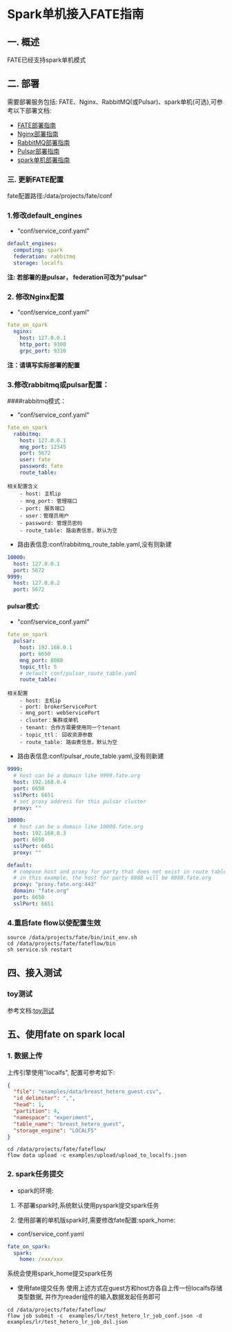 # Spark单机接入FATE指南

## 一. 概述
FATE已经支持spark单机模式

## 二. 部署
需要部署服务包括: FATE、Nginx、RabbitMQ(或Pulsar)、spark单机(可选),可参考以下部署文档:
- [FATE部署指南](../fate_on_eggroll/Fate-allinone_deployment_guide_install.zh.md)
- [Nginx部署指南](nginx_deployment_guide.zh.md)
- [RabbitMQ部署指南](rabbitmq_deployment_guide.zh.md)
- [Pulsar部署指南](pulsar_deployment_guide.zh.md)
- [spark单机部署指南](https://www.cnblogs.com/xuxinkun/p/5801662.html)

### 三. 更新FATE配置
fate配置路径:/data/projects/fate/conf
### 1.修改default_engines
- "conf/service_conf.yaml"
```yaml
default_engines:
  computing: spark
  federation: rabbitmq
  storage: localfs
```
**注: 若部署的是pulsar， federation可改为"pulsar"**

### 2. 修改Nginx配置
- "conf/service_conf.yaml"
```yaml
fate_on_spark
  nginx:
    host: 127.0.0.1
    http_port: 9300
    grpc_port: 9310
```
**注：请填写实际部署的配置**


### 3.修改rabbitmq或pulsar配置：
####rabbitmq模式：
- "conf/service_conf.yaml"
```yaml
fate_on_spark
  rabbitmq:
    host: 127.0.0.1
    mng_port: 12345
    port: 5672
    user: fate
    password: fate
    route_table:
```
```
相关配置含义
    - host: 主机ip
    - mng_port: 管理端口
    - port: 服务端口
    - user：管理员用户
    - password: 管理员密码
    - route_table: 路由表信息，默认为空
```

- 路由表信息:conf/rabbitmq_route_table.yaml,没有则新建
```yaml
10000:
  host: 127.0.0.1
  port: 5672
9999:
  host: 127.0.0.2
  port: 5672
```

#### pulsar模式:
- "conf/service_conf.yaml"
```yaml
fate_on_spark
  pulsar:
    host: 192.168.0.1
    port: 6650
    mng_port: 8080
    topic_ttl: 5
    # default conf/pulsar_route_table.yaml
    route_table:
```
```
相关配置
    - host: 主机ip
    - port: brokerServicePort
    - mng_port: webServicePort
    - cluster：集群或单机
    - tenant: 合作方需要使用同一个tenant
    - topic_ttl： 回收资源参数
    - route_table: 路由表信息，默认为空
```

- 路由表信息:conf/pulsar_route_table.yaml,没有则新建
```yaml
9999:
  # host can be a domain like 9999.fate.org
  host: 192.168.0.4
  port: 6650
  sslPort: 6651
  # set proxy address for this pulsar cluster
  proxy: ""

10000:
  # host can be a domain like 10000.fate.org
  host: 192.168.0.3
  port: 6650
  sslPort: 6651
  proxy: ""

default:
  # compose host and proxy for party that does not exist in route table
  # in this example, the host for party 8888 will be 8888.fate.org
  proxy: "proxy.fate.org:443"
  domain: "fate.org"
  port: 6650
  sslPort: 6651
```

### 4.重启fate flow以使配置生效
```shell script
source /data/projects/fate/bin/init_env.sh
cd /data/projects/fate/fateflow/bin
sh service.sh restart
```

## 四、接入测试
### toy测试
参考文档:[toy测试](../fate_on_eggroll/Fate-allinone_deployment_guide_install.zh.md#61-toy_example)

## 五、使用fate on spark local
### 1. 数据上传

上传引擎使用"localfs", 配置可参考如下:

```json
{
  "file": "examples/data/breast_hetero_guest.csv",
  "id_delimiter": ",",
  "head": 1,
  "partition": 4,
  "namespace": "experiment",
  "table_name": "breast_hetero_guest",
  "storage_engine": "LOCALFS"
}
```
```shell script
cd /data/projects/fate/fateflow/
flow data upload -c examples/upload/upload_to_localfs.json
```

### 2. spark任务提交
- spark的环境:
1. 不部署spark时,系统默认使用pyspark提交spark任务

2. 使用部署的单机版spark时,需要修改fate配置:spark_home:

- conf/service_conf.yaml
```yaml
fate_on_spark:
  spark:
    home: /xxx/xxx
```
系统会使用spark_home提交spark任务
- 使用fate提交任务
使用上述方式在guest方和host方各自上传一份localfs存储类型数据, 并作为reader组件的输入数据发起任务即可
```shell script
cd /data/projects/fate/fateflow/
flow job submit -c  examples/lr/test_hetero_lr_job_conf.json -d examples/lr/test_hetero_lr_job_dsl.json
```

